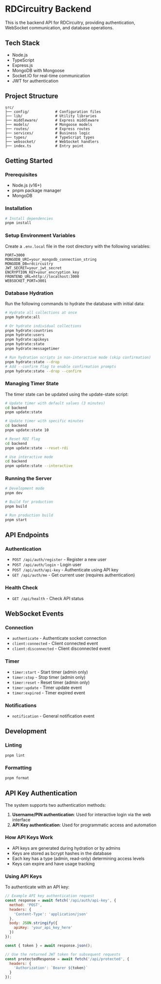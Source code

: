 # RDCircuitry Backend

This is the backend API for RDCircuitry, providing authentication, WebSocket communication, and database operations.

## Tech Stack

- Node.js
- TypeScript
- Express.js
- MongoDB with Mongoose
- Socket.IO for real-time communication
- JWT for authentication

## Project Structure

```
src/
├── config/            # Configuration files
├── lib/               # Utility libraries
├── middleware/        # Express middleware
├── models/            # Mongoose models
├── routes/            # Express routes
├── services/          # Business logic
├── types/             # TypeScript types
├── websocket/         # WebSocket handlers
├── index.ts           # Entry point
```

## Getting Started

### Prerequisites

- Node.js (v16+)
- pnpm package manager
- MongoDB

### Installation

```bash
# Install dependencies
pnpm install
```

### Setup Environment Variables

Create a `.env.local` file in the root directory with the following variables:

```
PORT=3000
MONGODB_URI=your_mongodb_connection_string
MONGODB_DB=rdcircuitry
JWT_SECRET=your_jwt_secret
ENCRYPTION_KEY=your_encryption_key
FRONTEND_URL=http://localhost:3000
WEBSOCKET_PORT=3001
```

### Database Hydration

Run the following commands to hydrate the database with initial data:

```bash
# Hydrate all collections at once
pnpm hydrate:all

# Or hydrate individual collections
pnpm hydrate:countries
pnpm hydrate:users
pnpm hydrate:apikeys
pnpm hydrate:state
pnpm hydrate:messagetimer

# Run hydration scripts in non-interactive mode (skip confirmation)
pnpm hydrate:state --drop
# Add --confirm flag to enable confirmation prompts
pnpm hydrate:state --drop --confirm
```

### Managing Timer State

The timer state can be updated using the update-state script:

```bash
# Update timer with default values (3 minutes)
cd backend
pnpm update:state

# Update timer with specific minutes
cd backend
pnpm update:state 10

# Reset RDI flag
cd backend
pnpm update:state --reset-rdi

# Use interactive mode
cd backend
pnpm update:state --interactive
```

### Running the Server

```bash
# Development mode
pnpm dev

# Build for production
pnpm build

# Run production build
pnpm start
```

## API Endpoints

### Authentication

- `POST /api/auth/register` - Register a new user
- `POST /api/auth/login` - Login user
- `POST /api/auth/api-key` - Authenticate using API key
- `GET /api/auth/me` - Get current user (requires authentication)

### Health Check

- `GET /api/health` - Check API status

## WebSocket Events

### Connection

- `authenticate` - Authenticate socket connection
- `client:connected` - Client connected event
- `client:disconnected` - Client disconnected event

### Timer

- `timer:start` - Start timer (admin only)
- `timer:stop` - Stop timer (admin only)
- `timer:reset` - Reset timer (admin only)
- `timer:update` - Timer update event
- `timer:expired` - Timer expired event

### Notifications

- `notification` - General notification event

## Development

### Linting

```bash
pnpm lint
```

### Formatting

```bash
pnpm format
```

## API Key Authentication

The system supports two authentication methods:

1. **Username/PIN authentication**: Used for interactive login via the web interface
2. **API Key authentication**: Used for programmatic access and automation

### How API Keys Work

- API keys are generated during hydration or by admins
- Keys are stored as bcrypt hashes in the database
- Each key has a type (admin, read-only) determining access levels
- Keys can expire and have usage tracking

### Using API Keys

To authenticate with an API key:

```javascript
// Example API key authentication request
const response = await fetch('/api/auth/api-key', {
  method: 'POST',
  headers: {
    'Content-Type': 'application/json'
  },
  body: JSON.stringify({
    apiKey: 'your_api_key_here'
  })
});

const { token } = await response.json();

// Use the returned JWT token for subsequent requests
const protectedResponse = await fetch('/api/protected', {
  headers: {
    'Authorization': `Bearer ${token}`
  }
});
``` 